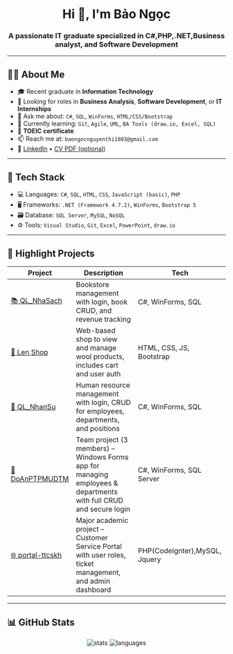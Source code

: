 <h1 align="center">Hi 👋, I'm Bảo Ngọc</h1>
<h3 align="center">A passionate IT graduate specialized in C#,PHP,.NET,Business analyst, and Software Development</h3>

---

## 👩‍🎓 About Me

- 🎓 Recent graduate in **Information Technology**
- 💼 Looking for roles in **Business Analysis**, **Software Development**, or **IT Internships**
- 💬 Ask me about: `C#`, `SQL`, `WinForms`, `HTML/CSS/Bootstrap`
- 🌱 Currently learning: `Git`, `Agile`, `UML`, `BA Tools (draw.io, Excel, SQL)`
- 📜 **TOEIC certificate**
- 📫 Reach me at: `baongocnguyenthi1803@gmail.com`
- 🔗 [LinkedIn](https://www.linkedin.com/in/b%E1%BA%A3o-ng%E1%BB%8Dc-nguy%E1%BB%85n-828552264/) • [CV PDF (optional)](https://cv.fullstack.edu.vn/)

---

## 🔨 Tech Stack

- 💻 Languages: `C#`, `SQL`, `HTML`, `CSS`, `JavaScript (basic)`,  `PHP`
- 🖥️ Frameworks:  `.NET (Framework 4.7.2)`, `WinForms`, `Bootstrap 5`
- 🗃️ Database: `SQL Server`, `MySQL`, `NoSQL`
- ⚙️ Tools: `Visual Studio`, `Git`, `Excel`, `PowerPoint`, `draw.io`

---

## 📁 Highlight Projects

| Project | Description | Tech |
|--------|-------------|------|
| [📚 QL_NhaSach](https://github.com/baongoc1803/QL_NhaSach) | Bookstore management with login, book CRUD, and revenue tracking | C#, WinForms, SQL |
| [🧶 Len Shop](https://github.com/baongoc1803/LT_MaNguonMo) | Web-based shop to view and manage wool products, includes cart and user auth | HTML, CSS, JS, Bootstrap |
| [👥 QL_NhanSu](https://github.com/baongoc1803/ql_nhansu) | Human resource management with login, CRUD for employees, departments, and positions | C#, WinForms, SQL |
| [💼 DoAnPTPMUDTM](https://github.com/dinhthituyetchinh/DoAnPTPMUDTM) | Team project (3 members) – Windows Forms app for managing employees & departments with full CRUD and secure login | C#, WinForms, SQL Server|
| [🌐 portal-ttcskh](https://github.com/baongoc1803/portal-ttcskh) | Major academic project – Customer Service Portal with user roles, ticket management, and admin dashboard | PHP(CodeIgnter),MySQL, Jquery |

---

## 📊 GitHub Stats

<p align="center">
  <img src="https://github-readme-stats.vercel.app/api?username=baongoc1803&show_icons=true&theme=gruvbox" alt="stats" />
  <img src="https://github-readme-stats.vercel.app/api/top-langs/?username=baongoc1803&layout=compact&theme=gruvbox" alt="languages" />
</p>
